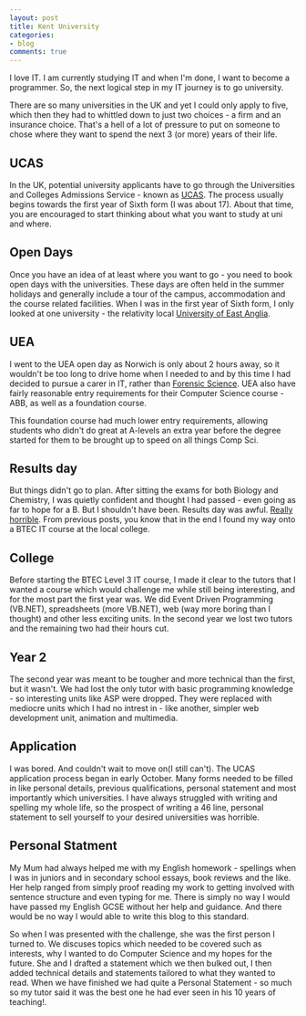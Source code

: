 ```yaml
---
layout: post
title: Kent University
categories:
- blog
comments: true
---
```


I love IT. I am currently studying IT and when I'm done, I want to become a programmer. So, the next logical step in my IT journey is to go university. 

There are so many universities in the UK and yet I could only apply to five, which then they had to whittled down to just two choices - a firm and an insurance choice. That's a hell of a lot of pressure to put on someone to chose where they want to spend the next 3 (or more) years of their life. 

## UCAS
In the UK, potential university applicants have to go through the Universities and Colleges Admissions Service - known as [UCAS][ucas]. The process usually begins towards the first year of Sixth form (I was about 17). About that time, you are encouraged to start thinking about what you want to study at uni and where. 

## Open Days
Once you have an idea of at least where you want to go - you need to book open days with the universities. These days are often held in the summer holidays and generally include a tour of the campus, accommodation and the course related facilities. When I was in the first year of Sixth form, I only looked at one university - the relativity local [University of East Anglia][uea].

## UEA
I went to the UEA open day as Norwich is only about 2 hours away, so it wouldn't be too long to drive home when I needed to and by this time I had decided to pursue a carer in IT, rather than [Forensic Science][fs]. UEA also have fairly reasonable entry requirements for their Computer Science course - ABB, as well as a foundation course. 

This foundation course had much lower entry requirements, allowing students who didn't do great at A-levels an extra year before the degree started for them to be brought up to speed on all things Comp Sci. 

## Results day
But things didn't go to plan. After sitting the exams for both Biology and Chemistry, I was quietly confident and thought I had passed - even going as far to hope for a B. But I shouldn't have been. Results day was awful. [Really horrible][rh]. From previous posts, you know that in the end I found my way onto a BTEC IT course at the local college. 

## College
Before starting the BTEC Level 3 IT course, I made it clear to the tutors that I wanted a course which would challenge me while still being interesting, and for the most part the first year was. We did Event Driven Programming (VB.NET), spreadsheets (more VB.NET), web (way more boring than I thought) and other less exciting units. In the second year we lost two tutors and the remaining two had their hours cut.

## Year 2
The second year was meant to be tougher and more technical than the first, but it wasn't. We had lost the only tutor with basic programming knowledge - so interesting units like ASP were dropped. They were replaced with mediocre units which I had no intrest in - like another, simpler web development unit, animation and multimedia.

## Application
I was bored. And couldn't wait to move on(I still can't). The UCAS application process began in early October. Many forms needed to be filled in like personal details, previous qualifications, personal statement and most importantly which universities. I have always struggled with writing and spelling my whole life, so the prospect of writing a 46 line, personal statement to sell yourself to your desired universities was horrible. 

## Personal Statment
My Mum had always helped me with my English homework - spellings when I was in juniors and in secondary school essays, book reviews and the like. Her help ranged from simply proof reading my work to getting involved with sentence structure and even typing for me. There is simply no way I would have passed my English GCSE without her help and guidance. And there would be no way I would able to write this blog to this standard. 

So when I was presented with the challenge, she was the first person I turned to. We discuses topics which needed to be covered such as interests, why I wanted to do Computer Science and my hopes for the future. She and I drafted a statement which we then bulked out, I then added technical details and statements tailored to what they wanted to read. When we have finished we had quite a Personal Statement - so much so my tutor said it was the best one he had ever seen in his 10 years of teaching!.



[ucas]: http://www.ucas.com/
[uea]: http://www.uea.ac.uk/
[fs]: http://james12802.co.uk/blog/2013/09/09/hello-world.html
[rh]: http://james12802.co.uk/blog/2013/09/09/hello-world.html#a-levels